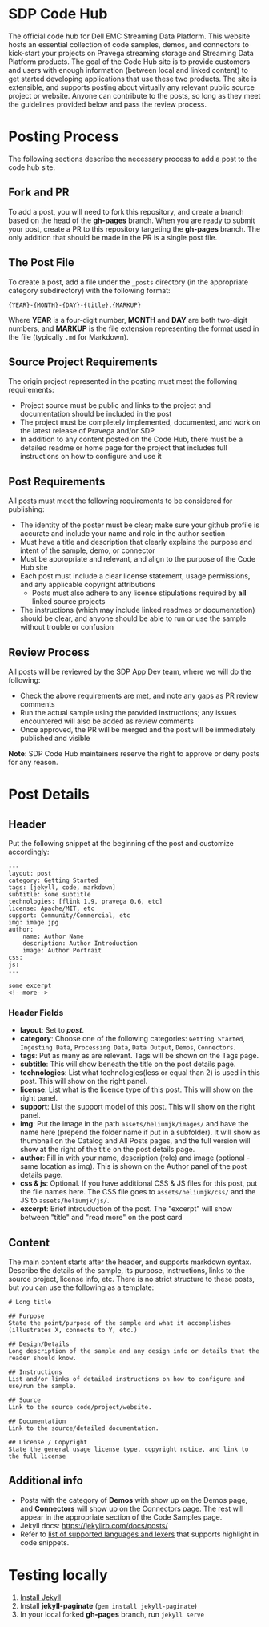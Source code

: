 # SDP Code Hub
The official code hub for Dell EMC Streaming Data Platform. This website hosts an essential collection of code
samples, demos, and connectors to kick-start your projects on Pravega streaming storage and Streaming Data Platform
products. The goal of the Code Hub site is to provide customers and users with enough information (between local and
linked content) to get started developing applications that use these two products. The site is extensible, and
supports posting about virtually any relevant public source project or website. Anyone can contribute to the posts,
so long as they meet the guidelines provided below and pass the review process.  

# Posting Process
The following sections describe the necessary process to add a post to the code hub site.

## Fork and PR
To add a post, you will need to fork this repository, and create a branch based on the head of the **gh-pages** branch.  When you are ready to submit your post, create a PR to this repository targeting the **gh-pages** branch.  The only addition that should be made in the PR is a single post file. 

## The Post File
To create a post, add a file under the `_posts` directory (in the appropriate category subdirectory) with the following format:
```
{YEAR}-{MONTH}-{DAY}-{title}.{MARKUP}
```
Where **YEAR** is a four-digit number, **MONTH** and **DAY** are both two-digit numbers, and **MARKUP** is the file extension representing the format used in the file (typically `.md` for Markdown).

## Source Project Requirements
The origin project represented in the posting must meet the following requirements:
* Project source must be public and links to the project and documentation should be included in the post
* The project must be completely implemented, documented, and work on the latest release of Pravega and/or SDP
* In addition to any content posted on the Code Hub, there must be a detailed readme or home page for the project that includes full instructions on how to configure and use it

## Post Requirements
All posts must meet the following requirements to be considered for publishing:
* The identity of the poster must be clear; make sure your github profile is accurate and include your name and role in the author section
* Must have a title and description that clearly explains the purpose and intent of the sample, demo, or connector
* Must be appropriate and relevant, and align to the purpose of the Code Hub site
* Each post must include a clear license statement, usage permissions, and any applicable copyright attributions
    * Posts must also adhere to any license stipulations required by **all** linked source projects 
* The instructions (which may include linked readmes or documentation) should be clear, and anyone should be able to run or use the sample without trouble or confusion

## Review Process
All posts will be reviewed by the SDP App Dev team, where we will do the following:
* Check the above requirements are met, and note any gaps as PR review comments
* Run the actual sample using the provided instructions; any issues encountered will also be added as review comments
* Once approved, the PR will be merged and the post will be immediately published and visible

**Note**: SDP Code Hub maintainers reserve the right to approve or deny posts for any reason.

# Post Details

## Header
Put the following snippet at the beginning of the post and customize accordingly:
```
---
layout: post
category: Getting Started
tags: [jekyll, code, markdown]
subtitle: some subtitle
technologies: [flink 1.9, pravega 0.6, etc] 
license: Apache/MIT, etc
support: Community/Commercial, etc
img: image.jpg
author:
    name: Author Name
    description: Author Introduction
    image: Author Portrait
css:
js:
---

some excerpt
<!--more-->
```
### Header Fields

+ **layout**: Set to ***post***.
+ **category**: Choose one of the following categories: ``Getting Started``, ``Ingesting Data``, ``Processing Data``, ``Data Output``, ``Demos``, ``Connectors``.
+ **tags**: Put as many as are relevant. Tags will be shown on the Tags page.
+ **subtitle**: This will show beneath the title on the post details page.
+ **technologies**: List what technologies(less or equal than 2) is used in this post. This will show on the right panel.
+ **license**: List what is the licence type of this post. This will show on the right panel.
+ **support**: List the support model of this post. This will show on the right panel.
+ **img**: Put the image in the path ``assets/heliumjk/images/`` and have the name here (prepend the folder name if put in a subfolder). It will show as thumbnail on the Catalog and All Posts pages, and the full version will show at the right of the title on the post details page.
+ **author**: Fill in with your name, description (role) and image (optional - same location as img). This is shown on the Author panel of the post details page.
+ **css & js**: Optional. If you have additional CSS & JS files for this post, put the file names here. The CSS file goes to ``assets/heliumjk/css/`` and the JS to ``assets/heliumjk/js/``. 
+ **excerpt**: Brief introuduction of the post. The "excerpt" will show between "title" and "read more" on the post card
## Content

The main content starts after the header, and supports markdown syntax.  Describe the details of the sample, its purpose, instructions, links to the source project, license info, etc.  There is no strict structure to these posts, but you can use the following as a template:
```
# Long title

## Purpose
State the point/purpose of the sample and what it accomplishes (illustrates X, connects to Y, etc.)

## Design/Details
Long description of the sample and any design info or details that the reader should know.

## Instructions
List and/or links of detailed instructions on how to configure and use/run the sample.

## Source
Link to the source code/project/website.

## Documentation
Link to the source/detailed documentation.

## License / Copyright
State the general usage license type, copyright notice, and link to the full license
```

## Additional info
* Posts with the category of **Demos** with show up on the Demos page, and **Connectors** will show up on the Connectors page.  The rest will appear in the appropriate section of the Code Samples page.
* Jekyll docs: https://jekyllrb.com/docs/posts/
* Refer to [list of supported languages and lexers](https://github.com/rouge-ruby/rouge/wiki/List-of-supported-languages-and-lexers) that supports highlight in code snippets.

# Testing locally

1. [Install Jekyll](https://jekyllrb.com/docs/installation/)
1. Install **jekyll-paginate** (`gem install jekyll-paginate`)
1. In your local forked **gh-pages** branch, run `jekyll serve`